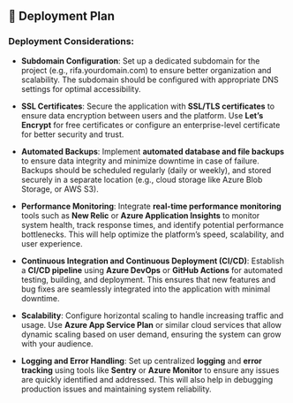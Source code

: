 ## 🚀 Deployment Plan

### Deployment Considerations:

- **Subdomain Configuration**: Set up a dedicated subdomain for the project (e.g., rifa.yourdomain.com) to ensure better organization and scalability. The subdomain should be configured with appropriate DNS settings for optimal accessibility.
  
- **SSL Certificates**: Secure the application with **SSL/TLS certificates** to ensure data encryption between users and the platform. Use **Let’s Encrypt** for free certificates or configure an enterprise-level certificate for better security and trust.

- **Automated Backups**: Implement **automated database and file backups** to ensure data integrity and minimize downtime in case of failure. Backups should be scheduled regularly (daily or weekly), and stored securely in a separate location (e.g., cloud storage like Azure Blob Storage, or AWS S3).

- **Performance Monitoring**: Integrate **real-time performance monitoring** tools such as **New Relic** or **Azure Application Insights** to monitor system health, track response times, and identify potential performance bottlenecks. This will help optimize the platform’s speed, scalability, and user experience.

- **Continuous Integration and Continuous Deployment (CI/CD)**: Establish a **CI/CD pipeline** using **Azure DevOps** or **GitHub Actions** for automated testing, building, and deployment. This ensures that new features and bug fixes are seamlessly integrated into the application with minimal downtime.

- **Scalability**: Configure horizontal scaling to handle increasing traffic and usage. Use **Azure App Service Plan** or similar cloud services that allow dynamic scaling based on user demand, ensuring the system can grow with your audience.

- **Logging and Error Handling**: Set up centralized **logging** and **error tracking** using tools like **Sentry** or **Azure Monitor** to ensure any issues are quickly identified and addressed. This will also help in debugging production issues and maintaining system reliability.
